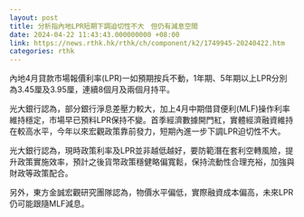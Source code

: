 ```yaml
---
layout: post
title: 分析指內地LPR短期下調迫切性不大　但仍有減息空間
date: 2024-04-22 11:43:43.000000000 +08:00
link: https://news.rthk.hk/rthk/ch/component/k2/1749945-20240422.htm
categories: rthk
---
```


內地4月貸款市場報價利率(LPR)一如預期按兵不動，1年期、5年期以上LPR分別為3.45厘及3.95厘，連續8個月及兩個月持平。

光大銀行認為，部分銀行淨息差壓力較大，加上4月中期借貸便利(MLF)操作利率維持穩定，市場早已預料LPR保持不變。首季經濟數據開門紅，實體經濟融資維持在較高水平，今年以來宏觀政策靠前發力，短期內進一步下調LPR迫切性不大。

光大銀行認為，現時政策利率及LPR並非越低越好，要防範潛在套利空轉風險，提升政策實施效率，預計之後貨幣政策穩健略偏寬鬆，保持流動性合理充裕，加強與財政等政策配合。

另外，東方金誠宏觀研究團隊認為，物價水平偏低，實際融資成本偏高，未來LPR仍可能跟隨MLF減息。
